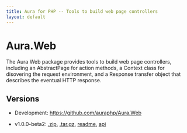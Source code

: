 ```yaml
---
title: Aura for PHP -- Tools to build web page controllers
layout: default
---
```


Aura.Web
========

The Aura Web package provides tools to build web page controllers, including an AbstractPage for action methods, a Context class for disovering the request environment, and a Response transfer object that describes the eventual HTTP response.

Versions
--------

- Development: <https://github.com/auraphp/Aura.Web>

- v1.0.0-beta2: [.zip](https://github.com/auraphp/Aura.Web/zipball/1.0.0-beta2), [.tar.gz](https://github.com/auraphp/Aura.Web/tarball/1.0.0-beta2), [readme](version/1.0.0-beta2/), [api](version/1.0.0-beta2/api/)

